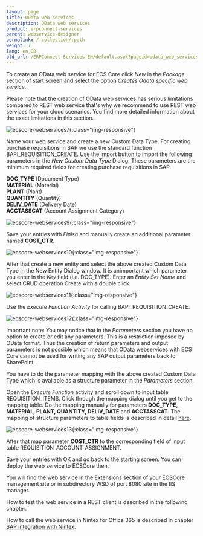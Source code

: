 ```yaml
---
layout: page
title: OData web services
description: OData web services
product: erpconnect-services
parent: webservice-designer
permalink: /:collection/:path
weight: 7
lang: en_GB
old_url: /ERPConnect-Services-EN/default.aspx?pageid=odata_web_services1
---
```


To create an OData web service for ECS Core click *New* in the *Package* section of start screen and select the option *Creates Odata specific web service*. 

Please note that the creation of OData web services has serious limitations compared to REST web service that's why we recommend to use REST web services for your cloud scenarios. You find more detailed information about the exact limitations in this section. 

![ecscore-webservices7](/img/content/ecscore-webservices7.png){:class="img-responsive"}

Name your web service and create a new Custom Data Type. For creating purchase requisitions in SAP we use the standard function BAPI_REQUISITION_CREATE. Use the import button to import the following parameters in the *New Custom Data Type* Dialog. These parameters are the minimum required fields for creating purchase requisitions in SAP. 

**DOC_TYPE**       (Document Type)<br>
**MATERIAL**        (Material)<br>
**PLANT**              (Plant)<br>
**QUANTITY**       (Quantity)<br>
**DELIV_DATE**    (Delivery Date)<br>
**ACCTASSCAT**   (Account Assignment Category)<br>

![ecscore-webservices9](/img/content/ecscore-webservices9.png){:class="img-responsive"}

Save your entries with *Finish* and manually create an additional parameter named **COST_CTR**.  

![ecscore-webservices10](/img/content/ecscore-webservices10.png){:class="img-responsive"}

After that create a new entity and select the above created Custom Data Type in the New Entity Dialog window. It is unimportant which parameter you enter in the *Key* field (i.e. DOC_TYPE). Enter an *Entity Set Name* and select CRUD operation Create with a double click. 

![ecscore-webservices11](/img/content/ecscore-webservices11.png){:class="img-responsive"} 

Use the *Execute Function Activity* for calling BAPI_REQUISITION_CREATE.  

![ecscore-webservices12](/img/content/ecscore-webservices12.png){:class="img-responsive"}  

Important note: You may notice that in the *Parameters* section you have no option to create or edit any parameters. This is a restriction imposed by OData format. Thus the creation of return parameters and output parameters is not possible which means that OData webservices with ECS Core cannot be used for writing any SAP output parameters back to SharePoint.        

You have to do the parameter mapping with the above created Custom Data Type which is available as a structure parameter in the *Parameters* section.

Open the *Execute Function* activity and scroll down to input table REQUISITION_ITEMS. Click through the mapping dialog until you get to the mapping table. Do the mapping manually for parameters  **DOC_TYPE, MATERIAL, PLANT, QUANTITY, DELIV_DATE** and **ACCTASSCAT**. The mapping of structure parameters to table fields is described in detail [here](../../ecs/webservice-designer/input-parameter-mapping/structure-parameters).


![ecscore-webservices13](/img/content/ecscore-webservices13.png){:class="img-responsive"} 

After that map parameter **COST_CTR** to the corresponding field of input table REQUISITION_ACCOUNT_ASSIGNMENT.

Save your entries with OK and go back to the starting screen. You can deploy the web service to ECSCore then. 

You will find the web service in the Extensions section of your ECSCore management site or in subdirectory WSD of port 8080 site in the IIS manager. 

How to test the web service in a REST client is described in the following chapter.  

How to call the web service in Nintex for Office 365 is described in chapter [SAP integration with Nintex](../../sap-integration-nintex).  
